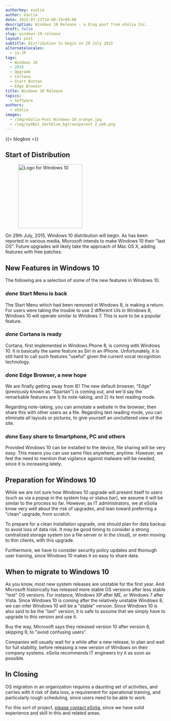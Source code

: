 ```yaml
---
authorkey: esolia
author: eSolia
date: 2015-07-21T14:00:15+09:00
description: Windows 10 Release - a blog post from eSolia Inc.
draft: false
slug: windows-10-release
layout: post
subtitle: Distribution to begin on 29 July 2015
alternatelocales:
  - ja-JP
tags:
  - Windows 10
  - 2015
  - Upgrade
  - Cortana
  - Start Button
  - Edge Browser
title: Windows 10 Release
topics:
  - Software
authors:
  - eSolia
images:
  - /img/eSolia-Post-Windows-10_orange.jpg
  - /img/symbol_darkblue_bgtransparent 2_web.png
---
```


{{< blogbox >}}

## Start of Distribution

<figure class="image-container">
<img class="materialboxed right responsive-img z-depth-1" width="200" data-caption="Windows 10 Logo" alt="Logo for Windows 10" src="/img/eSolia-Post-Windows-10_orange.jpg" >
</figure>

On 29th July, 2015, Windows 10 distribution will begin. As has been reported in various media, Microsoft intends to make Windows 10 their "last OS". Future upgrades will likely take the approach of Mac OS X, adding features with free patches.

## New Features in Windows 10

The following are a selection of some of the new features in Windows 10.

### <i class="material-icons small">done</i> Start Menu is back

The Start Menu which had been removed in Windows 8, is making a return. For users were taking the trouble to use 2 different UIs in Windows 8, Windows 10 will operate similar to Windows 7. This is sure to be a popular feature.

### <i class="material-icons small">done</i> Cortana is ready

Cortana, first implemented in Windows Phone 8, is coming with Windows 10. It is basically the same feature as Siri in an iPhone. Unfortunately, it is still hard to call such features "useful" given the current vocal recognition technology.

### <i class="material-icons small">done</i> Edge Browser, a new hope

We are finally getting away from IE! The new default browser, "Edge" (previously known as "Spartan") is coming out, and we'd say the remarkable features are 1) its note-taking, and 2) its text reading mode.

Regarding note-taking, you can annotate a website in the browser, then share this with other users as a file. Regarding text reading mode, you can eliminate all layouts or pictures, to give yourself an uncluttered view of the site.

### <i class="material-icons small">done</i> Easy share to Smartphone, PC and others

Provided Windows 10 can be installed to the device, file sharing will be very easy. This means you can use same files anywhere, anytime. However, we feel the need to mention that vigilance against malware will be needed, since it is increasing lately.

## Preparation for Windows 10

While we are not sure how Windows 10 upgrade will present itself to users (such as via a popup in the system tray or status bar), we assume it will be similar to the process so far. However, as IT administrators, we at eSolia know very well about the risk of upgrades, and lean toward preferring a "clean" upgrade, from scratch.

To prepare for a clean installation upgrade, one should plan for data backup to avoid loss of data risk. It may be good timing to consider a strong centralized storage system (on a file server or in the cloud), or even moving to thin clients, with this upgrade.  

Furthermore, we have to consider security policy updates and thorough user training, since Windows 10 makes it so easy to share data.

## When to migrate to Windows 10

As you know, most new system releases are unstable for the first year. And Microsoft historically has released more stable OS versions after less stable "test" OS versions. For instance, Windows XP after ME, or Windows 7 after Vista. Since Windows 10 is coming after the relatively unstable Windows 8, we can infer Windows 10 will be a "stable" version. Since Windows 10 is also said to be the "last" version, it is safe to assume that we simply have to upgrade to this version and use it.

Buy the way, Microsoft says they released version 10 after version 8, skipping 9, to "avoid confusing users".

Companies will usually wait for a while after a new release, to plan and wait for full stability, before releasing a new version of Windows on their company systems. eSolia recommends IT engineers try it as soon as possible.

## In Closing

OS migration in an organization requires a daunting set of activities, and carries with it risk of data loss, a requirement for operational training, and particularly rough scheduling, since users need to be able to work.

For this sort of project, [please contact eSolia](http://esolia.com/info-request/), since we have solid experience and skill in this and related areas.
